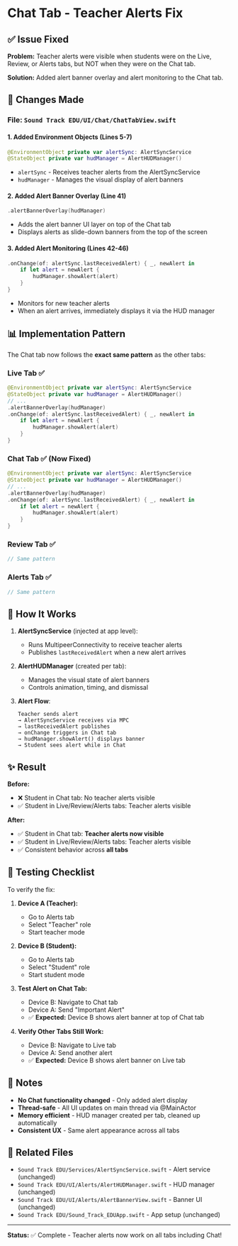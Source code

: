 # Chat Tab - Teacher Alerts Fix

## ✅ Issue Fixed

**Problem:** Teacher alerts were visible when students were on the Live, Review, or Alerts tabs, but NOT when they were on the Chat tab.

**Solution:** Added alert banner overlay and alert monitoring to the Chat tab.

## 🔧 Changes Made

### File: `Sound Track EDU/UI/Chat/ChatTabView.swift`

#### 1. **Added Environment Objects** (Lines 5-7)
```swift
@EnvironmentObject private var alertSync: AlertSyncService
@StateObject private var hudManager = AlertHUDManager()
```

- `alertSync` - Receives teacher alerts from the AlertSyncService
- `hudManager` - Manages the visual display of alert banners

#### 2. **Added Alert Banner Overlay** (Line 41)
```swift
.alertBannerOverlay(hudManager)
```

- Adds the alert banner UI layer on top of the Chat tab
- Displays alerts as slide-down banners from the top of the screen

#### 3. **Added Alert Monitoring** (Lines 42-46)
```swift
.onChange(of: alertSync.lastReceivedAlert) { _, newAlert in
    if let alert = newAlert {
        hudManager.showAlert(alert)
    }
}
```

- Monitors for new teacher alerts
- When an alert arrives, immediately displays it via the HUD manager

## 📊 Implementation Pattern

The Chat tab now follows the **exact same pattern** as the other tabs:

### Live Tab ✅
```swift
@EnvironmentObject private var alertSync: AlertSyncService
@StateObject private var hudManager = AlertHUDManager()
// ...
.alertBannerOverlay(hudManager)
.onChange(of: alertSync.lastReceivedAlert) { _, newAlert in
    if let alert = newAlert {
        hudManager.showAlert(alert)
    }
}
```

### Chat Tab ✅ (Now Fixed)
```swift
@EnvironmentObject private var alertSync: AlertSyncService
@StateObject private var hudManager = AlertHUDManager()
// ...
.alertBannerOverlay(hudManager)
.onChange(of: alertSync.lastReceivedAlert) { _, newAlert in
    if let alert = newAlert {
        hudManager.showAlert(alert)
    }
}
```

### Review Tab ✅
```swift
// Same pattern
```

### Alerts Tab ✅
```swift
// Same pattern
```

## 🎯 How It Works

1. **AlertSyncService** (injected at app level):
   - Runs MultipeerConnectivity to receive teacher alerts
   - Publishes `lastReceivedAlert` when a new alert arrives

2. **AlertHUDManager** (created per tab):
   - Manages the visual state of alert banners
   - Controls animation, timing, and dismissal

3. **Alert Flow**:
   ```
   Teacher sends alert
   → AlertSyncService receives via MPC
   → lastReceivedAlert publishes
   → onChange triggers in Chat tab
   → hudManager.showAlert() displays banner
   → Student sees alert while in Chat
   ```

## ✨ Result

**Before:**
- ❌ Student in Chat tab: No teacher alerts visible
- ✅ Student in Live/Review/Alerts tabs: Teacher alerts visible

**After:**
- ✅ Student in Chat tab: **Teacher alerts now visible**
- ✅ Student in Live/Review/Alerts tabs: Teacher alerts visible
- ✅ Consistent behavior across **all tabs**

## 🧪 Testing Checklist

To verify the fix:

1. **Device A (Teacher):**
   - Go to Alerts tab
   - Select "Teacher" role
   - Start teacher mode

2. **Device B (Student):**
   - Go to Alerts tab
   - Select "Student" role
   - Start student mode

3. **Test Alert on Chat Tab:**
   - Device B: Navigate to Chat tab
   - Device A: Send "Important Alert"
   - ✅ **Expected:** Device B shows alert banner at top of Chat tab

4. **Verify Other Tabs Still Work:**
   - Device B: Navigate to Live tab
   - Device A: Send another alert
   - ✅ **Expected:** Device B shows alert banner on Live tab

## 📝 Notes

- **No Chat functionality changed** - Only added alert display
- **Thread-safe** - All UI updates on main thread via @MainActor
- **Memory efficient** - HUD manager created per tab, cleaned up automatically
- **Consistent UX** - Same alert appearance across all tabs

## 🔗 Related Files

- `Sound Track EDU/Services/AlertSyncService.swift` - Alert service (unchanged)
- `Sound Track EDU/UI/Alerts/AlertHUDManager.swift` - HUD manager (unchanged)
- `Sound Track EDU/UI/Alerts/AlertBannerView.swift` - Banner UI (unchanged)
- `Sound Track EDU/Sound_Track_EDUApp.swift` - App setup (unchanged)

---

**Status:** ✅ Complete - Teacher alerts now work on all tabs including Chat!

